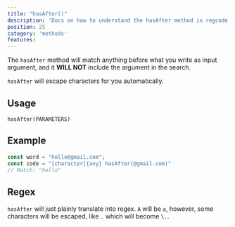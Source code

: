 ```yaml
---
title: "hasAfter()"
description: 'Docs on how to understand the hasAfter method in regcode'
position: 25
category: 'methods'
features:
---
```


The `hasAfter` method will match anything before what you write as input argument, and it **WILL NOT** include the argument in the search.

`hasAfter` will escape characters for you automatically.

## Usage

`hasAfter(PARAMETERS)`

## Example

```ts
const word = "hello@gmail.com";
const code = "[character]{any} hasAfter(@gmail.com)"
// Match: "hello"

```

## Regex

`hasAfter` will just plainly translate into regex. `A` will be `a`, however, some characters will be escaped, like `.` which will become `\.`.
